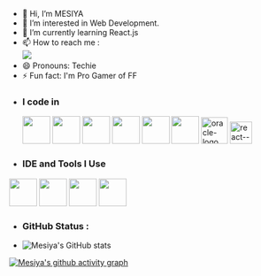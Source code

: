 - 👋 Hi, I’m MESIYA
- 👀 I’m interested in Web Development.
- 🌱 I’m currently learning React.js
- 📫 How to reach me :
 <br/>[<img src="https://img.shields.io/badge/LinkedIn-0077B5?style=for-the-badge&logo=linkedin&logoColor=white" />](https://www.linkedin.com/in/mesiya-a-5aaa352a4?utm_source=share&utm_campaign=share_via&utm_content=profile&utm_medium=android_app)
- 😄 Pronouns: Techie
- ⚡ Fun fact: I'm Pro Gamer of FF
- ### I code in
   <img height="50" width="50" src="https://img.icons8.com/color/48/000000/python.png" /> <img height="50" width="50" src="https://img.icons8.com/color/48/000000/html-5.png" /> <img height="50" width="50" src="https://img.icons8.com/color/48/000000/css3.png" /> <img height="50" width="50" src="https://img.icons8.com/color/48/000000/bootstrap.png" />
<img height="50" width="50" src="https://img.icons8.com/color/48/000000/javascript.png"/> <img height="50" width="50" src="https://img.icons8.com/color/48/000000/mysql-logo.png"/>    <img width="48" height="48" src="https://img.icons8.com/color/48/oracle-logo.png" alt="oracle-logo"/>      <img width="40" height="40" src="https://img.icons8.com/ultraviolet/40/react--v1.png" alt="react--v1"/>
- ### IDE and Tools I Use
<img height="50" width="50" src="https://img.icons8.com/color/48/000000/visual-studio-code-2019.png"/> <img height="50" width="50" src="https://img.icons8.com/color/48/000000/pycharm.png"/>  <img height="50" width="50" src="https://img.icons8.com/color/50/000000/git.png"/> <img height="50" src="https://img.shields.io/badge/Netlify-00C7B7?style=for-the-badge&logo=netlify&logoColor=white"/>
-  ### GitHub Status :
-  ![Mesiya's  GitHub stats](https://github-readme-stats.vercel.app/api?username=MESIYA05&theme=dark&show_icons=true&&hide=issues,contribs)

  [![Mesiya's github activity graph](https://github-readme-activity-graph.vercel.app/graph?username=MESIYA05&bg_color=000000&color=ffffff&line=51f565&point=ffffff&area=true&hide_border=true)](https://github.com/ashutosh00710/github-readme-activity-graph)

<!---
MESIYA05/MESIYA05 is a ✨ special ✨ repository because its `README.md` (this file) appears on your GitHub profile.
You can click the Preview link to take a look at your changes.
--->
